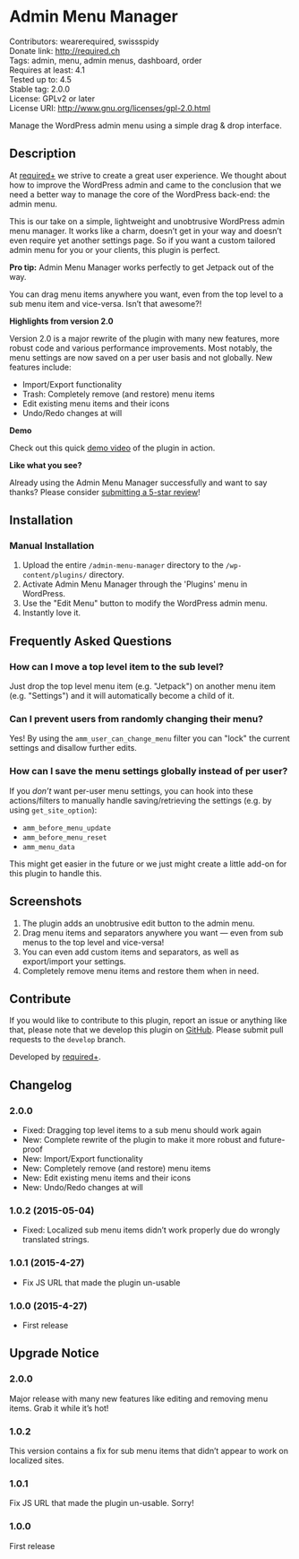 # Admin Menu Manager #
Contributors:      wearerequired, swissspidy  
Donate link:       http://required.ch  
Tags:              admin, menu, admin menus, dashboard, order  
Requires at least: 4.1  
Tested up to:      4.5  
Stable tag:        2.0.0  
License:           GPLv2 or later  
License URI:       http://www.gnu.org/licenses/gpl-2.0.html  

Manage the WordPress admin menu using a simple drag & drop interface.

## Description ##

At [required+](http://required.ch/ "Team of experienced web professionals from Switzerland & Germany") we strive to create a great user experience. We thought about how to improve the WordPress admin and came to the conclusion that we need a better way to manage the core of the WordPress back-end: the admin menu.

This is our take on a simple, lightweight and unobtrusive WordPress admin menu manager. It works like a charm, doesn’t get in your way and doesn’t even require yet another settings page. So if you want a custom tailored admin menu for you or your clients, this plugin is perfect.

**Pro tip:** Admin Menu Manager works perfectly to get Jetpack out of the way.

You can drag menu items anywhere you want, even from the top level to a sub menu item and vice-versa. Isn’t that awesome?!

**Highlights from version 2.0**

Version 2.0 is a major rewrite of the plugin with many new features, more robust code and various performance improvements.  Most notably, the menu settings are now saved on a per user basis and not globally. New features include:

* Import/Export functionality
* Trash: Completely remove (and restore) menu items
* Edit existing menu items and their icons
* Undo/Redo changes at will

**Demo**

Check out this quick [demo video](https://cloudup.com/cJM_wnxhlJo) of the plugin in action.

**Like what you see?**

Already using the Admin Menu Manager successfully and want to say thanks? Please consider [submitting a 5-star review](https://wordpress.org/plugins/admin-menu-manager/)!

## Installation ##

### Manual Installation ###

1. Upload the entire `/admin-menu-manager` directory to the `/wp-content/plugins/` directory.
2. Activate Admin Menu Manager through the 'Plugins' menu in WordPress.
3. Use the "Edit Menu" button to modify the WordPress admin menu.
4. Instantly love it.

## Frequently Asked Questions ##

### How can I move a top level item to the sub level? ###

Just drop the top level menu item (e.g. "Jetpack") on another menu item (e.g. "Settings") and it will automatically become a child of it.

### Can I prevent users from randomly changing their menu? ###

Yes! By using the `amm_user_can_change_menu` filter you can "lock" the current settings and disallow further edits.

### How can I save the menu settings globally instead of per user? ###

If you _don’t_ want per-user menu settings, you can hook into these actions/filters to manually handle saving/retrieving the settings (e.g. by using `get_site_option`):

* `amm_before_menu_update`
* `amm_before_menu_reset`
* `amm_menu_data`

This might get easier in the future or we just might create a little add-on for this plugin to handle this.

## Screenshots ##

1. The plugin adds an unobtrusive edit button to the admin menu.
2. Drag menu items and separators anywhere you want — even from sub menus to the top level and vice-versa!
3. You can even add custom items and separators, as well as export/import your settings.
4. Completely remove menu items and restore them when in need.

## Contribute ##

If you would like to contribute to this plugin, report an issue or anything like that, please note that we develop this plugin on [GitHub](https://github.com/wearerequired/admin-menu-manager). Please submit pull requests to the `develop` branch.

Developed by [required+](http://required.ch/ "Team of experienced web professionals from Switzerland & Germany").

## Changelog ##

### 2.0.0 ###
* Fixed: Dragging top level items to a sub menu should work again
* New: Complete rewrite of the plugin to make it more robust and future-proof
* New: Import/Export functionality
* New: Completely remove (and restore) menu items
* New: Edit existing menu items and their icons
* New: Undo/Redo changes at will

### 1.0.2 (2015-05-04) ###
* Fixed: Localized sub menu items didn’t work properly due do wrongly translated strings.

### 1.0.1 (2015-4-27) ###
* Fix JS URL that made the plugin un-usable

### 1.0.0 (2015-4-27) ###
* First release

## Upgrade Notice ##

### 2.0.0 ###
Major release with many new features like editing and removing menu items. Grab it while it’s hot!

### 1.0.2 ###
This version contains a fix for sub menu items that didn’t appear to work on localized sites.

### 1.0.1 ###
Fix JS URL that made the plugin un-usable. Sorry!

### 1.0.0 ###
First release